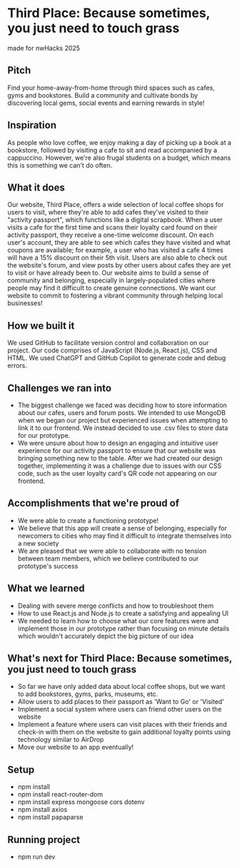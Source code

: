# Third Place: Because sometimes, you just need to touch grass
made for nwHacks 2025

## Pitch
Find your home-away-from-home through third spaces such as cafes, gyms and bookstores. Build a community and cultivate bonds by discovering local gems, social events and earning rewards in style!

## Inspiration
As people who love coffee, we enjoy making a day of picking up a book at a bookstore, followed by visiting a cafe to sit and read accompanied by a cappuccino. However, we're also frugal students on a budget, which means this is something we can't do often.

## What it does
Our website, Third Place, offers a wide selection of local coffee shops for users to visit, where they're able to add cafes they've visited to their "activity passport", which functions like a digital scrapbook. When a user visits a cafe for the first time and scans their loyalty card found on their activity passport, they receive a one-time welcome discount. On each user's account, they are able to see which cafes they have visited and what coupons are available; for example, a user who has visited a cafe 4 times will have a 15% discount on their 5th visit. Users are also able to check out the website's forum, and view posts by other users about cafes they are yet to visit or have already been to. Our website aims to build a sense of community and belonging, especially in largely-populated cities where people may find it difficult to create genuine connections. We want our website to commit to fostering a vibrant community through helping local businesses!

## How we built it
We used GitHub to facilitate version control and collaboration on our project. Our code comprises of JavaScript (Node.js, React.js), CSS and HTML. We used ChatGPT and GitHub Copilot to generate code and debug errors.

## Challenges we ran into
- The biggest challenge we faced was deciding how to store information about our cafes, users and forum posts. We intended to use MongoDB when we began our project but experienced issues when attempting to link it to our frontend. We instead decided to use .csv files to store data for our prototype.
- We were unsure about how to design an engaging and intuitive user experience for our activity passport to ensure that our website was bringing something new to the table. After we had created our design together, implementing it was a challenge due to issues with our CSS code, such as the user loyalty card's QR code not appearing on our frontend.

## Accomplishments that we're proud of
- We were able to create a functioning prototype!
- We believe that this app will create a sense of belonging, especially for newcomers to cities who may find it difficult to integrate themselves into a new society
- We are pleased that we were able to collaborate with no tension between team members, which we believe contributed to our prototype's success

## What we learned
- Dealing with severe merge conflicts and how to troubleshoot them
- How to use React.js and Node.js to create a satisfying and appealing UI
- We needed to learn how to choose what our core features were and implement those in our prototype rather than focusing on minute details which wouldn't accurately depict the big picture of our idea

## What's next for Third Place: Because sometimes, you just need to touch grass
- So far we have only added data about local coffee shops, but we want to add bookstores, gyms, parks, museums, etc.
- Allow users to add places to their passport as 'Want to Go' or 'Visited'
- Implement a social system where users can friend other users on the website
- Implement a feature where users can visit places with their friends and check-in with them on the website to gain additional loyalty points using technology similar to AirDrop
- Move our website to an app eventually!


## Setup

- npm install
- npm install react-router-dom
- npm install express mongoose cors dotenv
- npm install axios
- npm install papaparse


## Running project

- npm run dev
